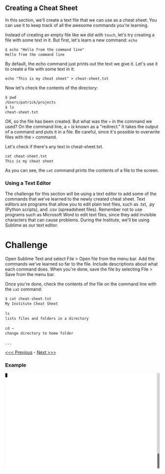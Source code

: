 ## Creating a Cheat Sheet

In this section, we'll create a text file that we can use as a cheat sheet. You can use it to keep track of all the awesome commands you're learning. 

Instead of creating an empty file like we did with `touch`, let's try creating a file with some text in it. But first, let's learn a new command: `echo`

```
$ echo "Hello from the command line"
Hello from the command line
```

By default, the echo command just prints out the text we give it. Let's use it to create a file with some text in it:

```
echo "This is my cheat sheet" > cheat-sheet.txt
```

Now let's check the contents of the directory:

```
$ pwd
/Users/patrick/projects
$ ls
cheat-sheet.txt
```

OK, so the file has been created. But what was the `>` in the command we used? On the command line, a `>` is known as a "redirect." It takes the output of a command and puts it in a file. Be careful, since it's possible to overwrite files with the `>` command.

Let's check if there's any text in cheat-sheet.txt.

```
cat cheat-sheet.txt
This is my cheat sheet
```

As you can see, the `cat` command prints the contents of a file to the screen. 

### Using a Text Editor

The challenge for this section will be using a text editor to add some of the commands that we've learned to the newly created cheat sheet. Text editors are programs that allow you to edit plain text files, such as .txt, .py (Python scripts), and .csv (spreadsheet files). Remember not to use programs such as Microsoft Word to edit text files, since they add invisible characters that can cause problems. During the Institute, we'll be using Sublime as our text editor.

# Challenge

Open Sublime Text and select File > Open file from the menu bar. Add the commands we've learned so far to the file. Include descriptions about what each command does. When you're done, save the file by selecting File > Save from the menu bar.

Once you're done, check the contents of the file on the command line with the `cat` command:

```
$ cat cheat-sheet.txt
My Institute Cheat Sheet

ls
lists files and folders in a directory

cd ~
change directory to home folder

...
```

[<<< Previous](creating-files-and-folders.md) - [Next >>>]()

### Example

![Creating a Cheat Sheet](cheat-sheet.gif)
